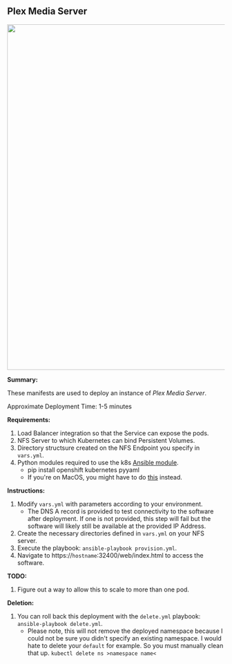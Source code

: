 ## Plex Media Server

<p align="center">
  <img src="https://raw.githubusercontent.com/zimmertr/Kubernetes-Manifests/master/Plex/screenshot.png" width="800">
</p>

**Summary:**

These manifests are used to deploy an instance of *Plex Media Server*. 

Approximate Deployment Time: 1-5 minutes

**Requirements:**  

1. Load Balancer integration so that the Service can expose the pods.
2. NFS Server to which Kubernetes can bind Persistent Volumes.
3. Directory structsure created on the NFS Endpoint you specify in `vars.yml`.
4. Python modules required to use the k8s [Ansible module](https://docs.ansible.com/ansible/latest/modules/k8s_module.html).    
    * pip install openshift kubernetes pyyaml 
    * If you're on MacOS, you might have to do [this](https://github.com/ansible/ansible/issues/43637#issuecomment-443495763) instead.

**Instructions:**  

1. Modify `vars.yml` with parameters according to your environment.
    * The DNS A record is provided to test connectivity to the software after deployment. If one is not provided, this step will fail but the software will likely still be available at the provided IP Address.
2. Create the necessary directories defined in `vars.yml` on your NFS server.
3. Execute the playbook: `ansible-playbook provision.yml`.  
4. Navigate to https://`hostname`:32400/web/index.html to access the software. 

**TODO:**

1. Figure out a way to allow this to scale to more than one pod.

**Deletion:**  

1. You can roll back this deployment with the `delete.yml` playbook: `ansible-playbook delete.yml`.
    * Please note, this will not remove the deployed namespace because I could not be sure you didn't specify an existing namespace. I would hate to delete your `default` for example. So you must manually clean that up. `kubectl delete ns >namespace name<`
